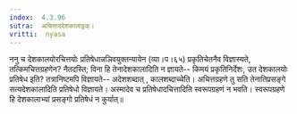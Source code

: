 ```yaml
---
index:  4.3.96
sutra:  अचित्ताददेशकालाट्ठक्।
vritti:  nyasa
---
```


ननु च देशकालयोरचित्तयोः प्रतिषेधान्नञिवयुक्तन्यायेन (व्या।प।६५) प्रकृतिचेतनैव विज्ञास्यते, तत्किमचित्तग्रहणेन? नैतदस्ति; विना हि तेनादेशकालादिति न ज्ञायते-- किमयं प्रकृतिनिर्देशः, उत देशकालयोः प्रतिषेध इति? तत्रानिष्टमपि विज्ञायते-- अदेशशब्दात् , कालशब्दाच्चेति। अचित्तग्रहणे तु सति तेनातिप्रसङ्गे सत्यदेशकालादिति प्रतिषेधो विज्ञायते। अस्मादेव च प्रतिषेधादचित्तादिति स्वरूपग्रहणं न भवति। स्वरूपग्रहणे हि देशकालाभ्यां प्रसङ्गो प्रतिषेधं न कुर्यात्॥
